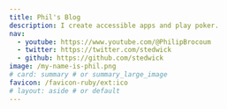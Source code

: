 ```yaml
---
title: Phil's Blog
description: I create accessible apps and play poker.
nav:
  - youtube: https://www.youtube.com/@PhilipBrocoum
  - twitter: https://twitter.com/stedwick
  - github: https://github.com/stedwick
image: /my-name-is-phil.png
# card: summary # or summary_large_image
favicon: /favicon-ruby/ext:ico
# layout: aside # or default
---
```

